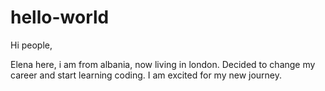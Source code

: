 # hello-world

Hi people,

Elena here, i am from albania, now living in london. Decided to change my career and start learning coding. I am excited for my new journey. 
